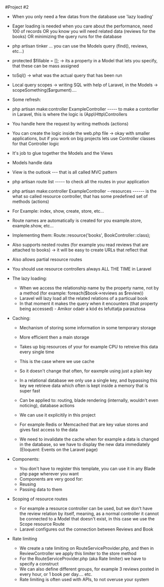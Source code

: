 #Project #2
- When you only need a few datas from the database use 'lazy loading'
- Eager loading is needed when you care about the performance, need 100 of records OR you know you will need related data (reviews for the books) OR minimizing the query runs for the database
- php artisan tinker ... you can use the Models query (find(), reviews, etc...)
- protected $fillable = []; -> its a property in a Model that lets you specify, that these can be mass assigned
- toSql() -> what was the actual query that has been run
- Local query scopes -> writing SQL with help of Laravel, in the Models -> scopeSomething($argument)....

- Some refresh:
-   php artisan make:controller ExampleController ----- to make a contorller in Laravel, this is where the logic is (App\Http\Controllers
-   You handle here the request by writing methods (actions)
-   You can create the logic inside the web.php file -> okay with smaller applications, but if you work on big projects lets use Controller classes for that Controller logic
-   It's job to glue together the Models and the Views
-   Models handle data
-   View is the outlook --- that is all called MVC pattern

-   php artisan route list ----- to check all the routes in your application

-   php artisan make:controller ExampleController --resources ------ is the what so called resource controller, that has some predefined set of methods (actions)
-   For Example: index, show, create, store, etc...
-   Route names are automatically is created for you example.store, example.show, etc...
-   Implementing them: Route::resource('books', BookController::class);
-   Also supports nested routes (for example you read reviews that are attached to books) -> it will be easy to create URLs that reflect that
-   Also allows partial resource routes
-   You should use resource controllers always ALL THE TIME in Laravel

-   The lazy loading:
     * When we access the relationship name by the property name, not by a method (for example: foreach($book->reviews as $review))
     * Laravel will lazy load all the related relations of a particual book
     * In that moment it makes the query when it encounters (that property being accessed) - Amikor odaér a kód és lefuttatja parasztosa
 
- Caching:
    * Mechanism of storing some information in some temporary storage
    * More efficient then a main storage
    * Takes up big resources of your for example CPU to retreive this data every single time
    * This is the case where we use cache
    * So it doesn't change that often, for eaxmple using just a plain key
 
    * In a relational database we only use a single key, and bypassing this key we retrieve data which often is kept inside a memory that is super fast
 
    * Can be applied to: routing, blade rendering (internally, wouldn't even noticing), database actions
    * We can use it explicitily in this project
 
    * For example Redis or Memcached that are key value stores and gives fast access to the data
 
    * We need to invalidate the cache when for example a data is changed in the database, so we have to display the new data immediately (Eloquent: Events on the Laravel page)

 - Components:
    * You don't have to register this template, you can use it in any Blade php page wherever you want
    * Components are very good for:
    * Reusing
    * Passing data to them
  
- Scoping of resource routes
    * For example a resource controller can be used, but we don't have the review relation by itself, meaning, as a normal controller it cannot be connected to a Model that doesn't exist, in this case we use the Scope resource Route
    * Laravel configures out the connection between Reviews and Book

- Rate limiting
    * We create a rate limiting on RouteServiceProvider.php, and then in ReviewController we apply this limiter to the store method
    * For the RouteServiceProvider.php (aka Rate limiter) we have to specify a construct
    * We can also define different groups, for example 3 reviews posted in every hour, or 1 book per day.... etc.
    * Rate limiting is often used with APIs, to not overuse your system
